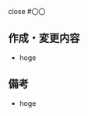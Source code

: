 <!-- あくまでテンプレートなので参考程度で！追加したい項目あれば是非！:) -->

<!-- 関連するIssue -->
close #〇〇

## 作成・変更内容
- hoge

## 備考
- hoge